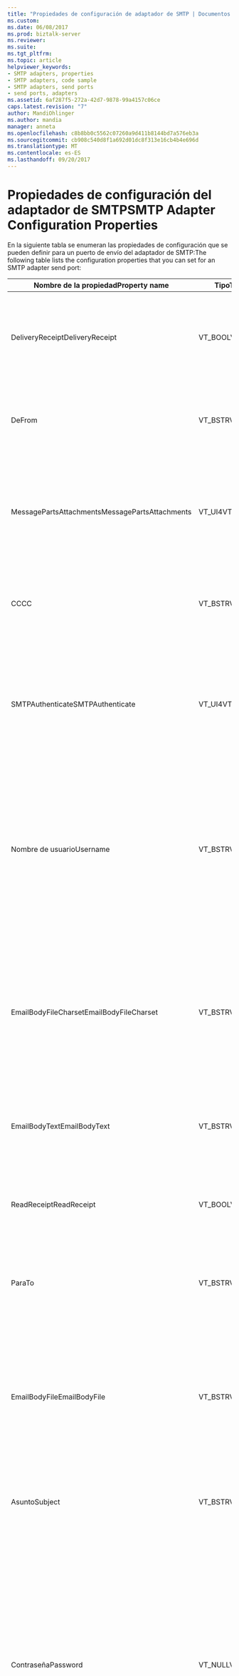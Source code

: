 ```yaml
---
title: "Propiedades de configuración de adaptador de SMTP | Documentos de Microsoft"
ms.custom: 
ms.date: 06/08/2017
ms.prod: biztalk-server
ms.reviewer: 
ms.suite: 
ms.tgt_pltfrm: 
ms.topic: article
helpviewer_keywords:
- SMTP adapters, properties
- SMTP adapters, code sample
- SMTP adapters, send ports
- send ports, adapters
ms.assetid: 6af287f5-272a-42d7-9878-99a4157c06ce
caps.latest.revision: "7"
author: MandiOhlinger
ms.author: mandia
manager: anneta
ms.openlocfilehash: c8b8bb0c5562c07260a9d411b8144bd7a576eb3a
ms.sourcegitcommit: cb908c540d8f1a692d01dc8f313e16cb4b4e696d
ms.translationtype: MT
ms.contentlocale: es-ES
ms.lasthandoff: 09/20/2017
---
```

# <a name="smtp-adapter-configuration-properties"></a><span data-ttu-id="165a6-102">Propiedades de configuración del adaptador de SMTP</span><span class="sxs-lookup"><span data-stu-id="165a6-102">SMTP Adapter Configuration Properties</span></span>
<span data-ttu-id="165a6-103">En la siguiente tabla se enumeran las propiedades de configuración que se pueden definir para un puerto de envío del adaptador de SMTP:</span><span class="sxs-lookup"><span data-stu-id="165a6-103">The following table lists the configuration properties that you can set for an SMTP adapter send port:</span></span>  
  
|<span data-ttu-id="165a6-104">Nombre de la propiedad</span><span class="sxs-lookup"><span data-stu-id="165a6-104">Property name</span></span>|<span data-ttu-id="165a6-105">Tipo</span><span class="sxs-lookup"><span data-stu-id="165a6-105">Type</span></span>|<span data-ttu-id="165a6-106">Description</span><span class="sxs-lookup"><span data-stu-id="165a6-106">Description</span></span>|<span data-ttu-id="165a6-107">Restricciones</span><span class="sxs-lookup"><span data-stu-id="165a6-107">Restrictions</span></span>|<span data-ttu-id="165a6-108">Comentarios</span><span class="sxs-lookup"><span data-stu-id="165a6-108">Comments</span></span>|  
|-------------------|----------|-----------------|------------------|--------------|  
|<span data-ttu-id="165a6-109">DeliveryReceipt</span><span class="sxs-lookup"><span data-stu-id="165a6-109">DeliveryReceipt</span></span>|<span data-ttu-id="165a6-110">VT_BOOL</span><span class="sxs-lookup"><span data-stu-id="165a6-110">VT_BOOL</span></span>|<span data-ttu-id="165a6-111">Especifica si se debe enviar un mensaje de correo electrónico de confirmación cuando se entrega el mensaje.</span><span class="sxs-lookup"><span data-stu-id="165a6-111">Specify that a confirmation e-mail message should be sent when the message is delivered.</span></span>|<span data-ttu-id="165a6-112">Los valores válidos son:</span><span class="sxs-lookup"><span data-stu-id="165a6-112">Valid values are:</span></span><br /><br /> <span data-ttu-id="165a6-113">--1 (true)</span><span class="sxs-lookup"><span data-stu-id="165a6-113">-   -1 (true)</span></span><br /><span data-ttu-id="165a6-114">-0 (false)</span><span class="sxs-lookup"><span data-stu-id="165a6-114">-   0 (false)</span></span>|<span data-ttu-id="165a6-115">El valor predeterminado es 0 (falso).</span><span class="sxs-lookup"><span data-stu-id="165a6-115">The default value is 0 (false).</span></span>|  
|<span data-ttu-id="165a6-116">De</span><span class="sxs-lookup"><span data-stu-id="165a6-116">From</span></span>|<span data-ttu-id="165a6-117">VT_BSTR</span><span class="sxs-lookup"><span data-stu-id="165a6-117">VT_BSTR</span></span>|<span data-ttu-id="165a6-118">Especificar la dirección de correo electrónico que se colocará en el encabezado De de SMTP.</span><span class="sxs-lookup"><span data-stu-id="165a6-118">Specify the e-mail address to place on the SMTP From header.</span></span>|<span data-ttu-id="165a6-119">Longitud mínima: 0</span><span class="sxs-lookup"><span data-stu-id="165a6-119">Minimum length: 0</span></span><br /><br /> <span data-ttu-id="165a6-120">Longitud máxima: 256</span><span class="sxs-lookup"><span data-stu-id="165a6-120">Maximum length: 256</span></span>|<span data-ttu-id="165a6-121">Ninguno</span><span class="sxs-lookup"><span data-stu-id="165a6-121">None</span></span>|  
|<span data-ttu-id="165a6-122">MessagePartsAttachments</span><span class="sxs-lookup"><span data-stu-id="165a6-122">MessagePartsAttachments</span></span>|<span data-ttu-id="165a6-123">VT_UI4</span><span class="sxs-lookup"><span data-stu-id="165a6-123">VT_UI4</span></span>|<span data-ttu-id="165a6-124">Especifica la forma de adjuntar partes del mensaje de BizTalk al mensaje de correo electrónico.</span><span class="sxs-lookup"><span data-stu-id="165a6-124">Specify how BizTalk message parts are attached to the e-mail message.</span></span>|<span data-ttu-id="165a6-125">Los valores válidos son:</span><span class="sxs-lookup"><span data-stu-id="165a6-125">Valid values are:</span></span><br /><br /> <span data-ttu-id="165a6-126">-0 (no adjuntar partes del mensaje)</span><span class="sxs-lookup"><span data-stu-id="165a6-126">-   0 (Do not attach message parts)</span></span><br /><span data-ttu-id="165a6-127">-1 (adjuntar solo parte del cuerpo</span><span class="sxs-lookup"><span data-stu-id="165a6-127">-   1 (Attach only body part</span></span><br /><span data-ttu-id="165a6-128">-2 (adjuntar todas las partes)</span><span class="sxs-lookup"><span data-stu-id="165a6-128">-   2 (Attach all parts)</span></span>|<span data-ttu-id="165a6-129">El valor predeterminado es 0 (no adjuntar partes del mensaje).</span><span class="sxs-lookup"><span data-stu-id="165a6-129">The default value is 0 (Do not attach message parts).</span></span>|  
|<span data-ttu-id="165a6-130">CC</span><span class="sxs-lookup"><span data-stu-id="165a6-130">CC</span></span>|<span data-ttu-id="165a6-131">VT_BSTR</span><span class="sxs-lookup"><span data-stu-id="165a6-131">VT_BSTR</span></span>|<span data-ttu-id="165a6-132">Especificar la dirección de correo electrónico a la que desea enviar una copia del mensaje.</span><span class="sxs-lookup"><span data-stu-id="165a6-132">Specify the e-mail address to send the carbon copy of the message.</span></span>|<span data-ttu-id="165a6-133">Longitud máxima: 1024</span><span class="sxs-lookup"><span data-stu-id="165a6-133">Maximum length: 1024</span></span>|<span data-ttu-id="165a6-134">Puede especificar más de una dirección de correo electrónico.</span><span class="sxs-lookup"><span data-stu-id="165a6-134">You can specify more than one address.</span></span>|  
|<span data-ttu-id="165a6-135">SMTPAuthenticate</span><span class="sxs-lookup"><span data-stu-id="165a6-135">SMTPAuthenticate</span></span>|<span data-ttu-id="165a6-136">VT_UI4</span><span class="sxs-lookup"><span data-stu-id="165a6-136">VT_UI4</span></span>|<span data-ttu-id="165a6-137">Los valores válidos son:</span><span class="sxs-lookup"><span data-stu-id="165a6-137">Valid values are:</span></span><br /><br /> <span data-ttu-id="165a6-138">-0 (no autenticar)</span><span class="sxs-lookup"><span data-stu-id="165a6-138">-   0 (Do not authenticate)</span></span><br /><span data-ttu-id="165a6-139">-1 (autenticación básica)</span><span class="sxs-lookup"><span data-stu-id="165a6-139">-   1 (Basic authentication)</span></span><br /><span data-ttu-id="165a6-140">-2 (cuenta de proceso (NTLM))</span><span class="sxs-lookup"><span data-stu-id="165a6-140">-   2 (Process account (NTLM))</span></span>|<span data-ttu-id="165a6-141">Si no se especifica este valor, entonces se aplica el valor (predeterminado).</span><span class="sxs-lookup"><span data-stu-id="165a6-141">If this value is not specified then the (Default) value is applied.</span></span>|<span data-ttu-id="165a6-142">El valor (predeterminado) indica que el puerto de envío SMTP utilizará los valores de configuración especificados en el controlador de envío.</span><span class="sxs-lookup"><span data-stu-id="165a6-142">The (Default) value indicates that the SMTP send port will use the configuration values specified in the send handler.</span></span>|  
|<span data-ttu-id="165a6-143">Nombre de usuario</span><span class="sxs-lookup"><span data-stu-id="165a6-143">Username</span></span>|<span data-ttu-id="165a6-144">VT_BSTR</span><span class="sxs-lookup"><span data-stu-id="165a6-144">VT_BSTR</span></span>|<span data-ttu-id="165a6-145">Especifica el nombre de usuario que se utilizará para la autenticación en el servidor SMTP.</span><span class="sxs-lookup"><span data-stu-id="165a6-145">Specify the user name to use for authentication with the SMTP server.</span></span>|<span data-ttu-id="165a6-146">Esta propiedad no necesita ningún valor a menos que la propiedad SMTPAuthenticate esté definida como 1 (autenticación básica).</span><span class="sxs-lookup"><span data-stu-id="165a6-146">This property does not require a value unless the SMTPAuthenticate property is set to 1 (Basic authentication).</span></span><br /><br /> <span data-ttu-id="165a6-147">Longitud mínima: 0</span><span class="sxs-lookup"><span data-stu-id="165a6-147">Minimum length: 0</span></span><br /><br /> <span data-ttu-id="165a6-148">Longitud máxima: 256</span><span class="sxs-lookup"><span data-stu-id="165a6-148">Maximum length: 256</span></span>|<span data-ttu-id="165a6-149">Ninguno</span><span class="sxs-lookup"><span data-stu-id="165a6-149">None</span></span>|  
|<span data-ttu-id="165a6-150">EmailBodyFileCharset</span><span class="sxs-lookup"><span data-stu-id="165a6-150">EmailBodyFileCharset</span></span>|<span data-ttu-id="165a6-151">VT_BSTR</span><span class="sxs-lookup"><span data-stu-id="165a6-151">VT_BSTR</span></span>|<span data-ttu-id="165a6-152">Especificar la codificación del juego de caracteres del archivo que se envía.</span><span class="sxs-lookup"><span data-stu-id="165a6-152">Specify the character set encoding of the file being sent.</span></span>|<span data-ttu-id="165a6-153">Esta propiedad no necesita ningún valor a menos que la propiedad EmailBodyFile esté definida.</span><span class="sxs-lookup"><span data-stu-id="165a6-153">This property does not require a value unless the EmailBodyFile property is set.</span></span>|<span data-ttu-id="165a6-154">El adaptador de SMTP no aplica la codificación especificada al archivo; esta opción solo sirve para especificar el modo en que se ha codificado el archivo que se envía.</span><span class="sxs-lookup"><span data-stu-id="165a6-154">The SMTP adapter does not apply the specified encoding to the file, this option is only for specifying how the file being sent is already encoded.</span></span><br /><br /> <span data-ttu-id="165a6-155">El valor predeterminado es utf-8.</span><span class="sxs-lookup"><span data-stu-id="165a6-155">The default value is utf-8.</span></span>|  
|<span data-ttu-id="165a6-156">EmailBodyText</span><span class="sxs-lookup"><span data-stu-id="165a6-156">EmailBodyText</span></span>|<span data-ttu-id="165a6-157">VT_BSTR</span><span class="sxs-lookup"><span data-stu-id="165a6-157">VT_BSTR</span></span>|<span data-ttu-id="165a6-158">Especifica el texto que se utilizará para el cuerpo del correo electrónico que se va a enviar.</span><span class="sxs-lookup"><span data-stu-id="165a6-158">Specify text to be used for the body of the e-mail being sent.</span></span>|<span data-ttu-id="165a6-159">Longitud máxima: 64Kb</span><span class="sxs-lookup"><span data-stu-id="165a6-159">Maximum Length: 64Kb</span></span>|<span data-ttu-id="165a6-160">Ninguno</span><span class="sxs-lookup"><span data-stu-id="165a6-160">None</span></span>|  
|<span data-ttu-id="165a6-161">ReadReceipt</span><span class="sxs-lookup"><span data-stu-id="165a6-161">ReadReceipt</span></span>|<span data-ttu-id="165a6-162">VT_BOOL</span><span class="sxs-lookup"><span data-stu-id="165a6-162">VT_BOOL</span></span>|<span data-ttu-id="165a6-163">Especifica si se debe enviar un mensaje de correo electrónico de confirmación cuando se lee el mensaje.</span><span class="sxs-lookup"><span data-stu-id="165a6-163">Specify that a confirmation e-mail message should be sent when the message is read.</span></span>|<span data-ttu-id="165a6-164">Los valores válidos son:</span><span class="sxs-lookup"><span data-stu-id="165a6-164">Valid values are:</span></span><br /><br /> <span data-ttu-id="165a6-165">--1 (true)</span><span class="sxs-lookup"><span data-stu-id="165a6-165">-   -1 (true)</span></span><br /><span data-ttu-id="165a6-166">-0 (false)</span><span class="sxs-lookup"><span data-stu-id="165a6-166">-   0 (false)</span></span>|<span data-ttu-id="165a6-167">El valor predeterminado es 0 (falso).</span><span class="sxs-lookup"><span data-stu-id="165a6-167">The default value is 0 (false).</span></span>|  
|<span data-ttu-id="165a6-168">Para</span><span class="sxs-lookup"><span data-stu-id="165a6-168">To</span></span>|<span data-ttu-id="165a6-169">VT_BSTR</span><span class="sxs-lookup"><span data-stu-id="165a6-169">VT_BSTR</span></span>|<span data-ttu-id="165a6-170">Especificar la dirección de correo electrónico a la que desea enviar mensajes.</span><span class="sxs-lookup"><span data-stu-id="165a6-170">Specify the e-mail address for where to send messages.</span></span>|<span data-ttu-id="165a6-171">Ninguno</span><span class="sxs-lookup"><span data-stu-id="165a6-171">None</span></span>|<span data-ttu-id="165a6-172">Ninguno</span><span class="sxs-lookup"><span data-stu-id="165a6-172">None</span></span>|  
|<span data-ttu-id="165a6-173">EmailBodyFile</span><span class="sxs-lookup"><span data-stu-id="165a6-173">EmailBodyFile</span></span>|<span data-ttu-id="165a6-174">VT_BSTR</span><span class="sxs-lookup"><span data-stu-id="165a6-174">VT_BSTR</span></span>|<span data-ttu-id="165a6-175">Especifica la ruta al archivo que se va a utilizar para el cuerpo del correo electrónico que se está enviando.</span><span class="sxs-lookup"><span data-stu-id="165a6-175">Specify the path to the file that is to be used for the body of the e-mail being sent.</span></span>|<span data-ttu-id="165a6-176">Longitud máxima de la ruta de acceso: 256 caracteres</span><span class="sxs-lookup"><span data-stu-id="165a6-176">Maximum path length: 256 characters</span></span>|<span data-ttu-id="165a6-177">Es un procedimiento recomendado para especificar una ruta de acceso en un recurso compartido de archivos que sea accesible desde todos los servidores de BizTalk Server en el grupo de BizTalk Server para su uso en producción.</span><span class="sxs-lookup"><span data-stu-id="165a6-177">It is a recommended best practice to specify a path on a file share that is accessible from all BizTalk Servers in the BizTalk Server group to be used in production.</span></span>|  
|<span data-ttu-id="165a6-178">Asunto</span><span class="sxs-lookup"><span data-stu-id="165a6-178">Subject</span></span>|<span data-ttu-id="165a6-179">VT_BSTR</span><span class="sxs-lookup"><span data-stu-id="165a6-179">VT_BSTR</span></span>|<span data-ttu-id="165a6-180">Especifica el encabezado de asunto del mensaje.</span><span class="sxs-lookup"><span data-stu-id="165a6-180">Specify the subject header for the message.</span></span>|<span data-ttu-id="165a6-181">Longitud mínima: 0</span><span class="sxs-lookup"><span data-stu-id="165a6-181">Minimum length: 0</span></span><br /><br /> <span data-ttu-id="165a6-182">Longitud máxima: 256</span><span class="sxs-lookup"><span data-stu-id="165a6-182">Maximum length: 256</span></span>|<span data-ttu-id="165a6-183">Ninguno</span><span class="sxs-lookup"><span data-stu-id="165a6-183">None</span></span>|  
|<span data-ttu-id="165a6-184">Contraseña</span><span class="sxs-lookup"><span data-stu-id="165a6-184">Password</span></span>|<span data-ttu-id="165a6-185">VT_NULL</span><span class="sxs-lookup"><span data-stu-id="165a6-185">VT_NULL</span></span>|<span data-ttu-id="165a6-186">Especifica la contraseña que se utilizará para la autenticación en el servidor SMTP.</span><span class="sxs-lookup"><span data-stu-id="165a6-186">Specify the password to use for authentication with the SMTP server.</span></span>|<span data-ttu-id="165a6-187">Esta propiedad no necesita un valor a menos que la propiedad SMTPAuthenticate se establece en 1 (autenticación básica).</span><span class="sxs-lookup"><span data-stu-id="165a6-187">This property does not require a value unless the SMTPAuthenticate  property is set to 1 (Basic authentication).</span></span><br /><br /> <span data-ttu-id="165a6-188">Este valor siempre se establece en NULL cuando se exporta un archivo de enlace.</span><span class="sxs-lookup"><span data-stu-id="165a6-188">This value is always set to null when exporting a binding file.</span></span> <span data-ttu-id="165a6-189">Este campo se debe rellenar de forma manual con la contraseña antes de importar el archivo de enlace en la configuración de BizTalk Server de destino.</span><span class="sxs-lookup"><span data-stu-id="165a6-189">This field must be manually populated with the password before importing the binding file into the target BizTalk Server configuration.</span></span>|<span data-ttu-id="165a6-190">Ninguno</span><span class="sxs-lookup"><span data-stu-id="165a6-190">None</span></span>|  
|<span data-ttu-id="165a6-191">Datos adjuntos</span><span class="sxs-lookup"><span data-stu-id="165a6-191">Attachments</span></span>|<span data-ttu-id="165a6-192">VT_BSTR</span><span class="sxs-lookup"><span data-stu-id="165a6-192">VT_BSTR</span></span>|<span data-ttu-id="165a6-193">Especifica la ruta a un archivo que se va a adjuntar al correo electrónico que se está enviando.</span><span class="sxs-lookup"><span data-stu-id="165a6-193">Specify the path to a file that is to be attached to the e-mail being sent.</span></span>|<span data-ttu-id="165a6-194">Longitud máxima de la ruta de acceso: 256 caracteres</span><span class="sxs-lookup"><span data-stu-id="165a6-194">Maximum path length: 256 characters</span></span>|<span data-ttu-id="165a6-195">Ninguno</span><span class="sxs-lookup"><span data-stu-id="165a6-195">None</span></span>|  
|<span data-ttu-id="165a6-196">SMTPHost</span><span class="sxs-lookup"><span data-stu-id="165a6-196">SMTPHost</span></span>|<span data-ttu-id="165a6-197">VT_BSTR</span><span class="sxs-lookup"><span data-stu-id="165a6-197">VT_BSTR</span></span>|<span data-ttu-id="165a6-198">Especifica el nombre del servidor SMTP que se utilizará al enviar mensajes.</span><span class="sxs-lookup"><span data-stu-id="165a6-198">Specify the name of the SMTP server to use when sending messages.</span></span>|<span data-ttu-id="165a6-199">La URI de un puerto de envío o ubicación de recepción no puede superar los 256 caracteres.</span><span class="sxs-lookup"><span data-stu-id="165a6-199">The URI for a send port or receive location cannot exceed 256 characters.</span></span><br /><br /> <span data-ttu-id="165a6-200">Longitud máxima de la ruta de acceso: 256 caracteres</span><span class="sxs-lookup"><span data-stu-id="165a6-200">Maximum path length: 256 characters</span></span>|<span data-ttu-id="165a6-201">Ninguno</span><span class="sxs-lookup"><span data-stu-id="165a6-201">None</span></span>|  
|<span data-ttu-id="165a6-202">EmailBodyTextCharset</span><span class="sxs-lookup"><span data-stu-id="165a6-202">EmailBodyTextCharset</span></span>|<span data-ttu-id="165a6-203">VT_BSTR</span><span class="sxs-lookup"><span data-stu-id="165a6-203">VT_BSTR</span></span>|<span data-ttu-id="165a6-204">Especificar el juego de caracteres que se utilizará para codificar el cuerpo del correo electrónico que se está enviando.</span><span class="sxs-lookup"><span data-stu-id="165a6-204">Specify the character set to use for encoding the body of the e-mail being sent.</span></span>|<span data-ttu-id="165a6-205">Esta propiedad no necesita ningún valor a menos que la propiedad EmailBodyText esté definida.</span><span class="sxs-lookup"><span data-stu-id="165a6-205">This property does not require a value unless the EmailBodyText property is set.</span></span>|<span data-ttu-id="165a6-206">El valor predeterminado es utf-8.</span><span class="sxs-lookup"><span data-stu-id="165a6-206">The default value is utf-8.</span></span>|  
  
 <span data-ttu-id="165a6-207">En el siguiente código se muestra el formato de la cadena XML que se utiliza para establecer las propiedades:</span><span class="sxs-lookup"><span data-stu-id="165a6-207">The following code shows the format of the XML string you use to set the properties:</span></span>  
  
```  
<CustomProps>  
<DeliveryReceipt vt="11">-1</DeliveryReceipt>  
<From vt="8">someone@microsoft.com</From>  
<MessagePartsAttachments vt="19">0</MessagePartsAttachments>  
<CC vt="8">someoneelse@microsoft.com</CC>  
<SMTPAuthenticate vt="19">1</SMTPAuthenticate>  
<Username vt="8">OverrideUsername</Username>  
<EmailBodyFileCharset vt="8">utf-8</EmailBodyFileCharset>  
<EmailBodyText vt="8">Email Body Text</EmailBodyText>  
<ReadReceipt vt="11">-1</ReadReceipt>  
<To vt="8">recipient@microsoft.com</To>  
<EmailBodyFile vt="8">C:\emailbodyfile.xml</EmailBodyFile>  
<Subject vt="8">test mail</Subject>  
<Password vt="1" />  
<Attachments vt="8">C:\attachment.txt</Attachments>  
<SMTPHost vt="8">emailhost</SMTPHost>  
<EmailBodyTextCharset vt="8">utf-8</EmailBodyTextCharset>  
</CustomProps>  
```